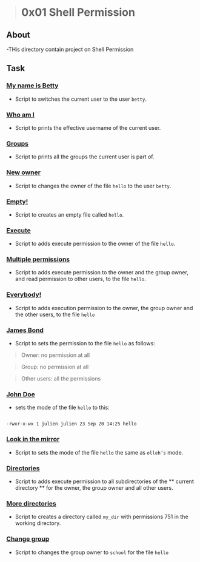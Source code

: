 > # 0x01 Shell Permission

## About
 -THis directory contain project on Shell Permission


## Task

### [My name is Betty](./0-iam_betty)
 
 - Script to switches the current user to the user ``` betty ```.


### [Who am I](./1-who_am_i)

 - Script to prints the effective username of the current user.


### [Groups](./2-groups)

 - Script to prints all the groups the current user is part of.


### [New owner](./3-new_owner)

 - Script to changes the owner of the file ``` hello ``` to the user ``` betty ```.


### [Empty!](./4-empty)

 - Script to creates an empty file called ``` hello ```.


### [Execute](./5-execute)

 - Script to adds execute permission to the owner of the file ``` hello ```.


### [Multiple permissions](./6-multiple_permissions)

 - Script to adds execute permission to the owner and the group owner, and read permission to other users, to the file ``` hello ```.


### [Everybody!](./7-everybody)

 - Script to adds execution permission to the owner, the group owner and the other users, to the file ``` hello ```


### [James Bond](./8-James_Bond)

 - Script to sets the permission to the file ``` hello ``` as follows:

> Owner: no permission at all

> Group: no permission at all

> Other users: all the permissions


### [John Doe](./9-John_Doe)

 - sets the mode of the file ``` hello ``` to this:

```

-rwxr-x-wx 1 julien julien 23 Sep 20 14:25 hello

```

### [Look in the mirror](./10-mirror_permissions)

 - Script to sets the mode of the file ``` hello ``` the same as  ``` olleh’s ``` mode.


### [Directories](./11-directories_permissions)

 - Script to adds execute permission to all subdirectories of the ** current directory ** for the owner, the group owner and all other users.


### [More directories](./12-directory_permissions)

 - Script to creates a directory called ``` my_dir ``` with permissions 751 in the working directory.

### [Change group](./13-change_group)

 - Script to changes the group owner to ``` school ``` for the file ``` hello ``` 
 
